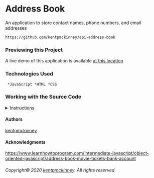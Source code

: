 
# Address Book

An application to store contact names, phone numbers, and email addresses

    https://github.com/kentpmckinney/epi-address-book

### Previewing this Project

A live demo of this application is available [at this location](https://kentpmckinney.github.io/epi-address-book)

### Technologies Used

  <code> *JavaScript
 *HTML
 *CSS</code>

### Working with the Source Code

<details>
  <summary>Instructions</summary>

  <br>
  The following are suggestions to help set up a development environment for this project on MacOS. Steps will differ depending on the operating system.

  ### Prerequisites

  The following software must be installed and properly configured on the target machine. 

   * An updated web browser (Internet Explorer may not be compatible)
 * Node.js
 * Git (optional)

  ### Setting up a Development Environment

  1. Download a copy of the source code from: <!--html_url--> or clone using the repository link: <!--git_url-->
1. Navigate to the folder location of the source files in Finder or in the Terminal
1. Run the command <code>npm install</code> to download a local cache of the npm packages used by this application
1. Build the application with the command <code>npm run build</code>
1. Start the application with the command <code>npm run start</code>

  ### Deployment

  Run the command <code>npm run build</code> to build a production version of the application under <code>./build</code>

</details>

#### Authors

[kentpmckinney](https://github.com/kentpmckinney)

#### Acknowledgments

https://www.learnhowtoprogram.com/intermediate-javascript/object-oriented-javascript/address-book-movie-tickets-bank-account

###### Copyright&copy; 2020 [kentpmckinney](https://github.com/kentpmckinney). All rights reserved.